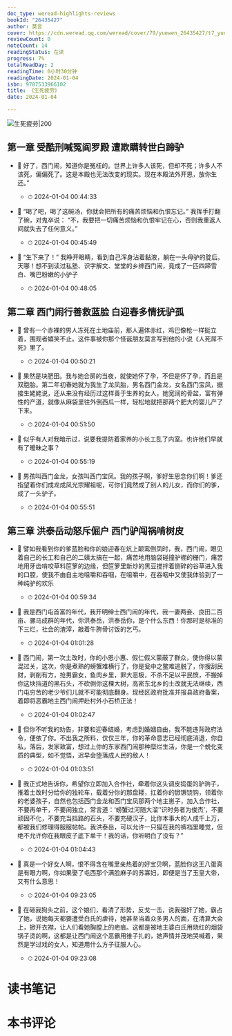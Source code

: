 ```yaml
---
doc_type: weread-highlights-reviews
bookId: "26435427"
author: 莫言
cover: https://cdn.weread.qq.com/weread/cover/79/yuewen_26435427/t7_yuewen_264354271701758059.jpg
reviewCount: 0
noteCount: 14
readingStatus: 在读
progress: 7%
totalReadDay: 2
readingTime: 0小时30分钟
readingDate: 2024-01-04
isbn: 9787533966102
title: 《生死疲劳》
date: 2024-01-04

---
```


![ 生死疲劳|200](https://cdn.weread.qq.com/weread/cover/79/yuewen_26435427/t7_yuewen_264354271701758059.jpg)


## 第一章 受酷刑喊冤阎罗殿 遭欺瞒转世白蹄驴


- 📌 好了，西门闹，知道你是冤枉的。世界上许多人该死，但却不死；许多人不该死，偏偏死了。这是本殿也无法改变的现实。现在本殿法外开恩，放你生还。” 
    - ⏱ 2024-01-04 00:44:33 

- 📌 “喝了吧，喝了这碗汤，你就会把所有的痛苦烦恼和仇恨忘记。”
我挥手打翻了碗，对鬼卒说：
“不，我要把一切痛苦烦恼和仇恨牢记在心，否则我重返人间就失去了任何意义。” 
    - ⏱ 2024-01-04 00:45:49 

- 📌 “生下来了！”
我睁开眼睛，看到自己浑身沾着黏液，躺在一头母驴的腚后。天哪！想不到读过私塾、识字解文、堂堂的乡绅西门闹，竟成了一匹四蹄雪白、嘴巴粉嫩的小驴子 
    - ⏱ 2024-01-04 00:48:05 
## 第二章 西门闹行善救蓝脸 白迎春多情抚驴孤


- 📌 曾有一个赤裸的男人冻死在土地庙前，那人遍体赤红，鸡巴像枪一样挺立着，围观者嬉笑不止。这件事被你那个怪诞朋友莫言写到他的小说《人死屌不死》里了。 
    - ⏱ 2024-01-04 00:50:21 

- 📌 果然是块肥田。我与她合房的当夜，就使她怀了孕，不但是怀了孕，而且是双胞胎。第二年初春她就为我生了龙凤胎，男名西门金龙，女名西门宝凤，据接生姥姥说，还从来没有经历过这样善于生养的女人，她宽阔的骨盆，富有弹性的产道，就像从麻袋里往外倒西瓜一样，轻松地就把那两个肥大的婴儿产了下来。 
    - ⏱ 2024-01-04 00:51:50 

- 📌 似乎有人对我暗示过，说要我提防着家养的小长工乱了内室。也许他们早就有了暧昧之事？ 
    - ⏱ 2024-01-04 00:55:19 

- 📌 男孩叫西门金龙，女孩叫西门宝凤。我的孩子啊，爹好生思念你们啊！爹还指望着你们成龙成凤光宗耀祖呢，可你们竟然成了别人的儿女，而你们的爹，成了一头驴子。 
    - ⏱ 2024-01-04 00:55:51 
## 第三章 洪泰岳动怒斥倔户 西门驴闯祸啃树皮


- 📌 譬如我看到你的爹蓝脸和你的娘迎春在炕上颠鸾倒凤时，我，西门闹，眼见着自己的长工和自己的二姨太搞在一起，痛苦地用脑袋碰撞驴棚的栅门，痛苦地用牙齿啃咬草料笸箩的边缘，但笸箩里新炒的黑豆搅拌着铡碎的谷草进入我的口腔，使我不由自主地咀嚼和吞咽，在咀嚼中，在吞咽中又使我体验到了一种纯驴的欢乐 
    - ⏱ 2024-01-04 00:59:34 

- 📌 我是西门屯首富的年代，我开明绅士西门闹的年代，我一妻两妾、良田二百亩、骡马成群的年代，你洪泰岳，洪泰岳你，是个什么东西！你那时是标准的下三烂，社会的渣滓，敲着牛胯骨讨饭的乞丐。 
    - ⏱ 2024-01-04 01:01:28 

- 📌 西门闹，第一次土改时，你的小恩小惠、假仁假义蒙蔽了群众，使你得以蒙混过关，这次，你是煮熟的螃蟹难横行了，你是瓮中之鳖难逃脱了，你搜刮民财，剥削有方，抢男霸女，鱼肉乡里，罪大恶极，不杀不足以平民愤，不搬掉你这块挡道的黑石头，不砍倒你这棵大树，高密东北乡的土改就无法继续，西门屯穷苦的老少爷们儿就不可能彻底翻身。现经区政府批准并报县政府备案，着即将恶霸地主西门闹押赴村外小石桥正法！ 
    - ⏱ 2024-01-04 01:02:47 

- 📌 但你不听我的劝告，非要和迎春结婚，考虑到婚姻自由，我不能违背政府法令，便依了你。不出我之所料，仅仅三年，你的革命意志已经彻底消退，你自私，落后，发家致富，想过上你的东家西门闹那种糜烂生活，你是一个蜕化变质的典型，如不觉悟，迟早会堕落成人民的敌人！ 
    - ⏱ 2024-01-04 01:03:51 

- 📌 我正式地告诉你，希望你立即加入合作社，牵着你这头调皮捣蛋的驴驹子，推着土改时分给你的独轮车，载着分你的那盘耧，扛着你的锨镢铙钩，领着你的老婆孩子，自然也包括西门金龙和西门宝凤那两个地主崽子，加入合作社，不要再单干，不要闹独立，常言道：‘螃蟹过河随大溜’‘识时务者为俊杰’，不要顽固不化，不要充当挡路的石头，不要充硬汉子，比你本事大的人成千上万，都被我们修理得服服帖帖。我洪泰岳，可以允许一只猫在我的裤裆里睡觉，但绝不允许你在我眼皮子底下单干！我的话，你听明白了没有？” 
    - ⏱ 2024-01-04 01:04:43 

- 📌 真是一个好女人啊，恨不得含在嘴里亲热着的好宝贝啊，蓝脸你这王八蛋真是有眼力啊，你如果娶了屯西那个满脸麻子的苏寡妇，即便是当了玉皇大帝，又有什么意思！ 
    - ⏱ 2024-01-04 09:23:05 

- 📌 在砸我狗头之前，这个娘们，看清了形势，反戈一击，说我强奸了她，霸占了她，说她每天都要遭受白氏的虐待，她甚至当着众多男人的面，在清算大会上，掀开衣襟，让人们看她胸膛上的疤痕。这都是被地主婆白氏用烧红的烟袋锅子烫的啊，这都是让西门闹这个恶霸用锥子扎的，她声情并茂地哭喊着，果然是学过戏的女人，知道用什么方子征服人心。 
    - ⏱ 2024-01-04 09:23:08 

# 读书笔记


# 本书评论
